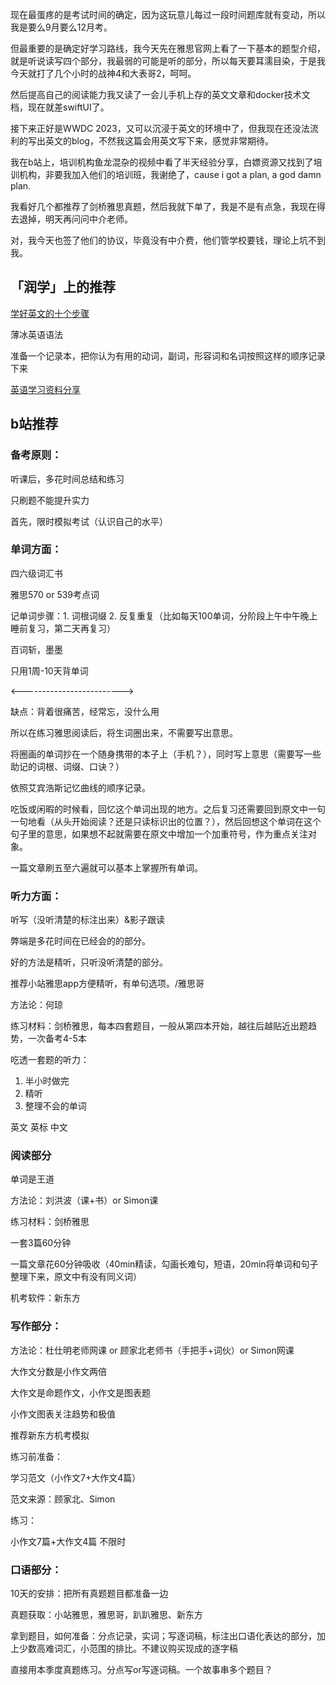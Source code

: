 现在最蛋疼的是考试时间的确定，因为这玩意儿每过一段时间题库就有变动，所以我是要么9月要么12月考。

但最重要的是确定好学习路线，我今天先在雅思官网上看了一下基本的题型介绍，就是听说读写四个部分，我最弱的可能是听的部分，所以每天要耳濡目染，于是我今天就打了几个小时的战神4和大表哥2，呵呵。

然后提高自己的阅读能力我又读了一会儿手机上存的英文文章和docker技术文档，现在就差swiftUI了。

接下来正好是WWDC 2023，又可以沉浸于英文的环境中了，但我现在还没法流利的写出英文的blog，不然我这篇会用英文写下来，感觉非常期待。

我在b站上，培训机构鱼龙混杂的视频中看了半天经验分享，白嫖资源又找到了培训机构，非要我加入他们的培训班，我谢绝了，cause i got a plan, a god damn plan.

我看好几个都推荐了剑桥雅思真题，然后我就下单了，我是不是有点急，我现在得去退掉，明天再问问中介老师。

对，我今天也签了他们的协议，毕竟没有中介费，他们管学校要钱，理论上坑不到我。



## 「润学」上的推荐

[学好英文的十个步骤](https://github.com/The-Run-Philosophy-Organization/run/blob/main/润学方法论/前期准备/英语学习/学好英文的十个步骤.md)

薄冰英语语法

准备一个记录本，把你认为有用的动词，副词，形容词和名词按照这样的顺序记录下来

[英语学习资料分享](https://github.com/The-Run-Philosophy-Organization/run/blob/main/润学方法论/前期准备/英语学习/英语学习资料分享.md)



## b站推荐

### 备考原则：

听课后，多花时间总结和练习

只刷题不能提升实力

首先，限时模拟考试（认识自己的水平）



### 单词方面：

四六级词汇书

雅思570 or 539考点词

记单词步骤：1. 词根词缀 2. 反复重复（比如每天100单词，分阶段上午中午晚上睡前复习，第二天再复习）

百词斩，墨墨

只用1周-10天背单词

<------------------------->

缺点：背着很痛苦，经常忘，没什么用

所以在练习雅思阅读后，将生词圈出来，不需要写出意思。

将圈画的单词抄在一个随身携带的本子上（手机？），同时写上意思（需要写一些助记的词根、词缀、口诀？）

依照艾宾浩斯记忆曲线的顺序记录。

吃饭或闲暇的时候看，回忆这个单词出现的地方。之后复习还需要回到原文中一句一句地看（从头开始阅读？还是只读标识出的位置？），然后回想这个单词在这个句子里的意思，如果想不起就需要在原文中增加一个加重符号，作为重点关注对象。

一篇文章刷五至六遍就可以基本上掌握所有单词。

### 听力方面：

听写（没听清楚的标注出来）&影子跟读

弊端是多花时间在已经会的的部分。

好的方法是精听，只听没听清楚的部分。

推荐小站雅思app方便精听，有单句选项。/雅思哥 

方法论：何琼 

练习材料：剑桥雅思，每本四套题目，一般从第四本开始，越往后越贴近出题趋势，一次备考4-5本

吃透一套题的听力：

1. 半小时做完
2. 精听
3. 整理不会的单词

英文 英标 中文



### 阅读部分

单词是王道

方法论：刘洪波（课+书）or Simon课

练习材料：剑桥雅思

一套3篇60分钟

一篇文章花60分钟吸收（40min精读，勾画长难句，短语，20min将单词和句子整理下来，原文中有没有同义词）

机考软件：新东方



### 写作部分：

方法论：杜仕明老师网课 or 顾家北老师书（手把手+词伙）or Simon网课

大作文分数是小作文两倍

大作文是命题作文，小作文是图表题

小作文图表关注趋势和极值

推荐新东方机考模拟

练习前准备：

学习范文（小作文7+大作文4篇）

范文来源：顾家北、Simon

练习：

小作文7篇+大作文4篇 不限时



### 口语部分：

10天的安排：把所有真题题目都准备一边

真题获取：小站雅思，雅思哥，趴趴雅思、新东方

拿到题目，如何准备：分点记录，实词；写逐词稿，标注出口语化表达的部分，加上少数高难词汇，小范围的排比。不建议购买现成的逐字稿

直接用本季度真题练习。分点写or写逐词稿。一个故事串多个题目？